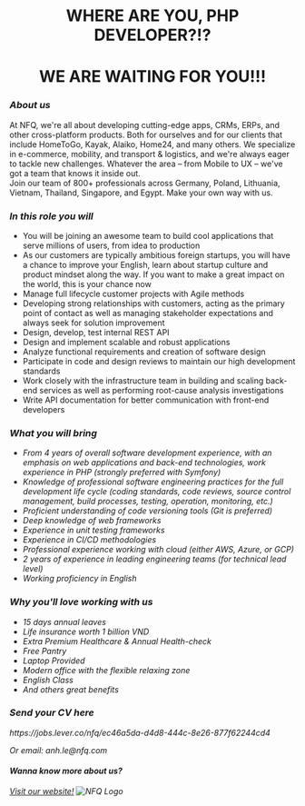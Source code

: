 <!DOCTYPE html>
<html>
<body>
<center>
<h1>WHERE ARE YOU, PHP DEVELOPER?!?</h1>
<h1>WE ARE WAITING FOR YOU!!!</h1>
</center>
<div id="About us">
<h3><em>About us</em></h3>
<p>At NFQ, we're all about developing cutting-edge apps, CRMs, ERPs, and other cross-platform products. Both for ourselves and for our clients that include HomeToGo, Kayak, Alaiko, Home24, and many others. We specialize in e-commerce, mobility, and transport & logistics, and we're always eager to tackle new challenges. Whatever the area – from Mobile to UX  – we've got a team that knows it inside out.
<br>
Join our team of 800+ professionals across Germany, Poland, Lithuania, Vietnam, Thailand, Singapore, and Egypt. Make your own way with us.</p>
<div id="In this role you will">
<h3><em>In this role you will</em></h3>
<ul>
<li>You will be joining an awesome team to build cool applications that serve millions of users, from idea to production</li>
<li>As our customers are typically ambitious foreign startups, you will have a chance to improve your English, learn about startup culture and product mindset along the way. If you want to make a great impact on the world, this is your chance now</li>
<li>Manage full lifecycle customer projects with Agile methods</li>
<li>Developing strong relationships with customers, acting as the primary point of contact as well as managing stakeholder expectations and always seek for solution improvement</li>
<li>Design, develop, test internal REST API</li>
<li>Design and implement scalable and robust applications</li>
<li>Analyze functional requirements and creation of software design</li>
<li>Participate in code and design reviews to maintain our high development standards</li>
<li>Work closely with the infrastructure team in building and scaling back-end services as well as performing root-cause analysis investigations</li>
<li>Write API documentation for better communication with front-end developers</li>
</ul>

<div id="What you will bring">
<h3><em>What you will bring</h3>
<ul>
<li>From 4 years of overall software development experience, with an emphasis on web applications and back-end technologies, work experience in PHP (strongly preferred with Symfony)</li>
<li>Knowledge of professional software engineering practices for the full development life cycle (coding standards, code reviews, source control management, build processes, testing, operation, monitoring, etc.)</li>
<li>Proficient understanding of code versioning tools (Git is preferred)</li>
<li>Deep knowledge of web frameworks</li>
<li>Experience in unit testing frameworks</li>
<li>Experience in CI/CD methodologies</li>
<li>Professional experience working with cloud (either AWS, Azure, or GCP)</li>
<li>2 years of experience in leading engineering teams (for technical lead level)</li>
<li>Working proficiency in English</li>
</ul>

<div id="Why you'll love working with us">
<h3><span><em>Why you'll love working with us</em></span></h3>
<ul>
<li>15 days annual leaves</li>
<li>Life insurance worth 1 billion VND</li>
<li>Extra Premium Healthcare & Annual Health-check</li>
<li>Free Pantry</li>
<li>Laptop Provided</li>
<li>Modern office with the flexible relaxing zone</li>
<li>English Class</li>
<li>And others great benefits</li>
</ul>

<h3><em>Send your CV here</em></h3>
<p>https://jobs.lever.co/nfq/ec46a5da-d4d8-444c-8e26-877f62244cd4</p>
<p>Or email: anh.le@nfq.com</p>
</div>

<div id="Wanna know more about us?">
<h4><span>Wanna know more about us?</span></h4>
<a href="https://www.nfq.com/">Visit our website!</a>
<img src="https://scontent.fsgn5-14.fna.fbcdn.net/v/t39.30808-6/328532314_874904633786803_4262280503662684903_n.jpg?_nc_cat=101&ccb=1-7&_nc_sid=efb6e6&_nc_ohc=DM1POfZPk0UAX9HmuqP&_nc_ht=scontent.fsgn5-14.fna&oh=00_AfBpMV2lfEG6aqkBPaSrlScgzdOEd6UY7SFW-rW2-Eo4_w&oe=6578DF92" alt="NFQ Logo">
</div>
</body>
</html>
